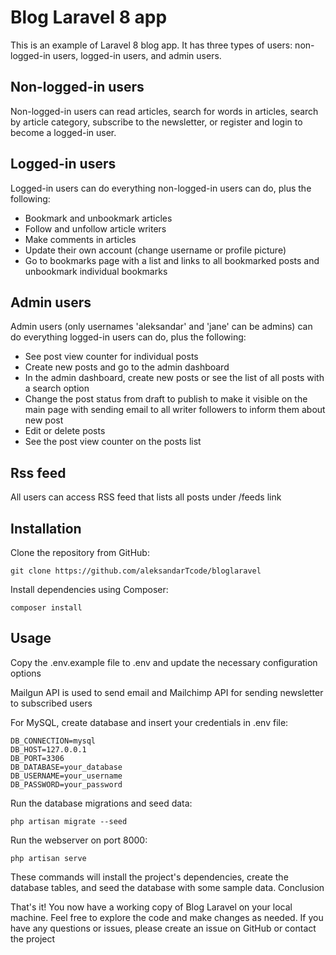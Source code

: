 # Blog Laravel 8 app

This is an example of Laravel 8 blog app. It has three types of users: non-logged-in users, logged-in users, and admin users.

## Non-logged-in users

Non-logged-in users can read articles, search for words in articles, search by article category, subscribe to the newsletter, or register and login to become a logged-in user.

## Logged-in users

Logged-in users can do everything non-logged-in users can do, plus the following:

* Bookmark and unbookmark articles
* Follow and unfollow article writers
* Make comments in articles
* Update their own account (change username or profile picture)
* Go to bookmarks page with a list and links to all bookmarked posts and unbookmark individual bookmarks

## Admin users 

Admin users (only usernames 'aleksandar' and 'jane' can be admins) can do everything logged-in users can do, plus the following:

* See post view counter for individual posts
* Create new posts and go to the admin dashboard
* In the admin dashboard, create new posts or see the list of all posts with a search option
* Change the post status from draft to publish to make it visible on the main page with sending email to all writer followers to inform them about new post
* Edit or delete posts
* See the post view counter on the posts list

## Rss feed
All users can access RSS feed that lists all posts under /feeds link

## Installation

Clone the repository from GitHub:
```
git clone https://github.com/aleksandarTcode/bloglaravel
```

Install dependencies using Composer:

```
composer install
```
## Usage

Copy the .env.example file to .env and update the necessary configuration options

Mailgun API is used to send email and Mailchimp API for sending newsletter to subscribed users

For MySQL, create database and insert your credentials in .env file:
```
DB_CONNECTION=mysql
DB_HOST=127.0.0.1
DB_PORT=3306
DB_DATABASE=your_database
DB_USERNAME=your_username
DB_PASSWORD=your_password
```

Run the database migrations and seed data:
```
php artisan migrate --seed
```

Run the webserver on port 8000:
```
php artisan serve
```

These commands will install the project's dependencies, create the database tables, and seed the database with some sample data.
Conclusion

That's it! You now have a working copy of Blog Laravel on your local machine. Feel free to explore the code and make changes as needed. If you have any questions or issues, please create an issue on GitHub or contact the project 
